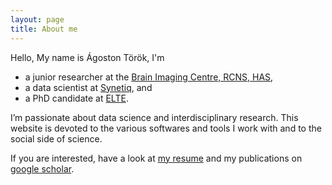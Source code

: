 ```yaml
---
layout: page
title: About me
---
```



Hello, My name is Ágoston Török, I'm

- a junior researcher at the  [Brain Imaging Centre, RCNS, HAS](http://www.ttk.mta.hu/telefonkonyv/torok-agoston/), 
- a data scientist at [Synetiq](https://synetiq.net/team/), and 
- a PhD candidate at [ELTE](http://www.doktori.hu/index.php?menuid=192&sz_ID=18023&popup=1).

I’m passionate about data science and interdisciplinary research. This website is devoted to the various softwares and tools I work with and to the social side of science. 

If you are interested, have a look at [my resume](/about/agostontorok_cv_eng.pdf) and my publications on [google scholar](https://scholar.google.hu/citations?user=bhZeGh4AAAAJ&hl=hu).

